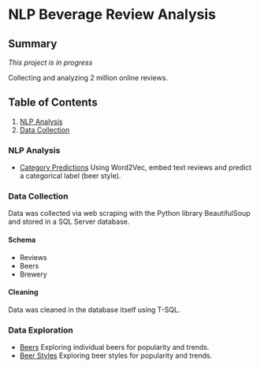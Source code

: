 # NLP Beverage Review Analysis

## Summary

*This project is in progress*

Collecting and analyzing 2 million online reviews.

## Table of Contents
1. [NLP Analysis](#nlp-analysis)
2. [Data Collection](#data-collection)

### NLP Analysis

- [Category Predictions](https://github.com/James-Livingston/SelfDirectedProjects/blob/master/BeverageReviews/NLP/Category_Predictions.ipynb) Using Word2Vec, embed text reviews and predict a categorical label (beer style).

### Data Collection

Data was collected via web scraping with the Python library BeautifulSoup and stored in a SQL Server database.

#### Schema

- Reviews
- Beers
- Brewery

#### Cleaning

Data was cleaned in the database itself using T-SQL.

### Data Exploration

- [Beers](https://github.com/James-Livingston/SelfDirectedProjects/blob/master/BeverageReviews/Exploration/BeerExploration.ipynb)  Exploring individual beers for popularity and trends.
- [Beer Styles](https://github.com/James-Livingston/SelfDirectedProjects/blob/master/BeverageReviews/Exploration/BeerExploration_Styles.ipynb) Exploring beer styles for popularity and trends.
